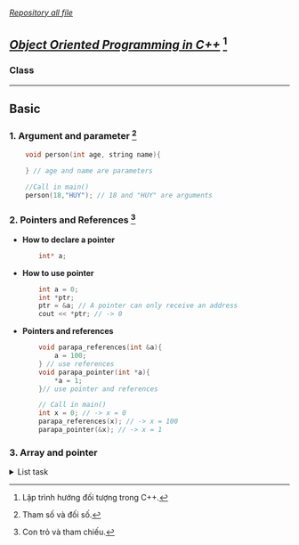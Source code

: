 ###### [Repository all file](../C++/)
## [**_Object Oriented Programming in C++_**](../C++/OOP/) [^1]
[^1]: Lập trình hướng đối tượng trong C++.

### Class

---

## **Basic**
[^ab]: Tham số và đối số.
### 1. Argument and parameter [^ab]
```cpp
    void person(int age, string name){
        
    } // age and name are parameters

    //Call in main()    
    person(18,"HUY"); // 18 and "HUY" are arguments
```
[^pr]: Con trỏ và tham chiếu.
### 2. Pointers and References [^pr] 
* **How to declare a pointer**
    ```cpp
        int* a;
    ```
* **How to use pointer**
    ```cpp
        int a = 0;
        int *ptr; 
        ptr = &a; // A pointer can only receive an address
        cout << *ptr; // -> 0
    ```
* **Pointers and references**
    ```cpp
        void parapa_references(int &a){
            a = 100;
        } // use references 
        void parapa_pointer(int *a){
            *a = 1;
        }// use pointer and references

        // Call in main()
        int x = 0; // -> x = 0
        parapa_references(x); // -> x = 100
        parapa_pointer(&x); // -> x = 1

    ```
### 3. Array and pointer
<details>
<summary>List task</summary>

  * ### **Task 1**

|**_[question](https://codelearn.io/learning/cpp-nang-cao?activityType=12&activityId=972)_**|**_[source code](../C++/Array/task-1-01.cpp)_**|[_**run**_](https://www.programiz.com/cpp-programming/online-compiler/)|
|-|-|-|
<details>
<summary>Code</summary>

```cpp
#include <iostream>
using namespace std;

int getMaxValue(int *p, int n) {
    int max = p[0];
    for (int i = 1; i < n; i++) {
        if (max < p[i]) {
            max = p[i];
        }
    }
    return max;
}

int main() {
    int n;
    cin >> n;
    int *arr = new int [n];
    for (int i = 0; i < n; i++) {
        cin >> arr[i];
    }
    cout << "Max Value = " << getMaxValue(arr, n) << endl;
    return 0;
}
```

</details>

***

<!-- BeginTask -->

  * ### **Task**
|[question]()|[source code](../C++/Array/)|
|-|-|
<details>
<summary>Code</summary>

```cpp

```
</details>

***

<!-- endTask -->

</details>